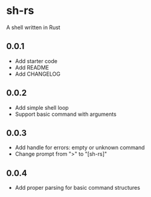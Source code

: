 # sh-rs

A shell written in Rust

## 0.0.1

- Add starter code
- Add README
- Add CHANGELOG

## 0.0.2

- Add simple shell loop
- Support basic command with arguments

## 0.0.3

- Add handle for errors: empty or unknown command
- Change prompt from ">" to "[sh-rs]"

## 0.0.4

- Add proper parsing for basic command structures
